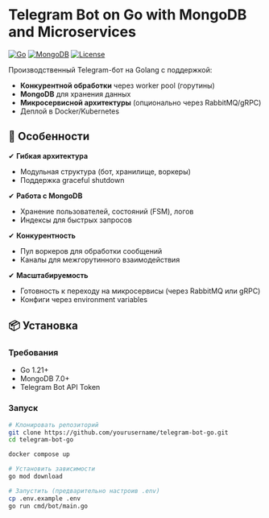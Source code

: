 # Telegram Bot on Go with MongoDB and Microservices

[![Go](https://img.shields.io/badge/Go-1.21+-00ADD8?logo=go)](https://golang.org/)
[![MongoDB](https://img.shields.io/badge/MongoDB-7.0+-47A248?logo=mongodb)](https://www.mongodb.com/)
[![License](https://img.shields.io/badge/License-MIT-blue.svg)](https://opensource.org/licenses/MIT)

Производственный Telegram-бот на Golang с поддержкой:
- **Конкурентной обработки** через worker pool (горутины)
- **MongoDB** для хранения данных
- **Микросервисной архитектуры** (опционально через RabbitMQ/gRPC)
- Деплой в Docker/Kubernetes

## 🚀 Особенности

✔ **Гибкая архитектура**  
- Модульная структура (бот, хранилище, воркеры)  
- Поддержка graceful shutdown  

✔ **Работа с MongoDB**  
- Хранение пользователей, состояний (FSM), логов  
- Индексы для быстрых запросов  

✔ **Конкурентность**  
- Пул воркеров для обработки сообщений  
- Каналы для межгорутинного взаимодействия  

✔ **Масштабируемость**  
- Готовность к переходу на микросервисы (через RabbitMQ или gRPC)  
- Конфиги через environment variables  

## 📦 Установка

### Требования
- Go 1.21+
- MongoDB 7.0+
- Telegram Bot API Token

### Запуск
```bash
# Клонировать репозиторий
git clone https://github.com/yourusername/telegram-bot-go.git
cd telegram-bot-go

docker compose up

# Установить зависимости
go mod download

# Запустить (предварительно настроив .env)
cp .env.example .env
go run cmd/bot/main.go